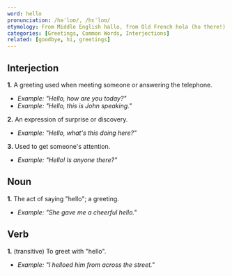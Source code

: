 ```yaml
---
word: hello
pronunciation: /həˈloʊ/, /hɛˈloʊ/
etymology: From Middle English hallo, from Old French hola (ho there!)
categories: [Greetings, Common Words, Interjections]
related: [goodbye, hi, greetings]
---
```


## Interjection

**1.** A greeting used when meeting someone or answering the telephone.
   * *Example: "Hello, how are you today?"*
   * *Example: "Hello, this is John speaking."*

**2.** An expression of surprise or discovery.
   * *Example: "Hello, what's this doing here?"*

**3.** Used to get someone's attention.
   * *Example: "Hello! Is anyone there?"*

## Noun

**1.** The act of saying "hello"; a greeting.
   * *Example: "She gave me a cheerful hello."*

## Verb

**1.** (transitive) To greet with "hello".
   * *Example: "I helloed him from across the street."*
